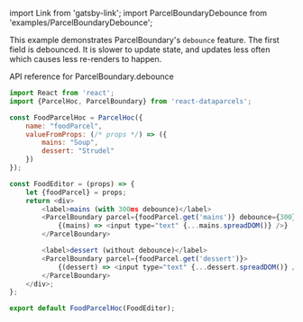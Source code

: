 import Link from 'gatsby-link';
import ParcelBoundaryDebounce from 'examples/ParcelBoundaryDebounce';

This example demonstrates ParcelBoundary's `debounce` feature. The first field is debounced. It is slower to update state, and updates less often which causes less re-renders to happen.

<Link to="/api/ParcelBoundary#debounce">API reference for ParcelBoundary.debounce</Link>

<ParcelBoundaryDebounce />

```js
import React from 'react';
import {ParcelHoc, ParcelBoundary} from 'react-dataparcels';

const FoodParcelHoc = ParcelHoc({
    name: "foodParcel",
    valueFromProps: (/* props */) => ({
        mains: "Soup",
        dessert: "Strudel"
    })
});

const FoodEditor = (props) => {
    let {foodParcel} = props;
    return <div>
        <label>mains (with 300ms debounce)</label>
        <ParcelBoundary parcel={foodParcel.get('mains')} debounce={300}>
            {(mains) => <input type="text" {...mains.spreadDOM()} />}
        </ParcelBoundary>

        <label>dessert (without debounce)</label>
        <ParcelBoundary parcel={foodParcel.get('dessert')}>
            {(dessert) => <input type="text" {...dessert.spreadDOM()} />}
        </ParcelBoundary>
    </div>;
};

export default FoodParcelHoc(FoodEditor);

```
